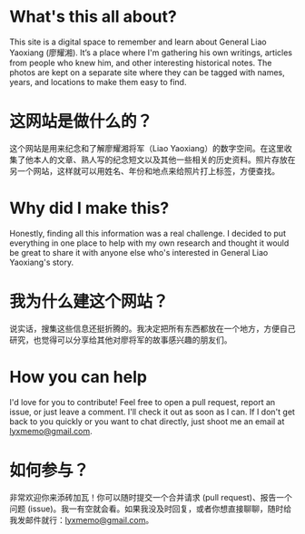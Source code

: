 # What's this all about?
This site is a digital space to remember and learn about General Liao Yaoxiang (廖耀湘). It’s a place where I'm gathering his own writings, articles from people who knew him, and other interesting historical notes. The photos are kept on a separate site where they can be tagged with names, years, and locations to make them easy to find.

# 这网站是做什么的？
这个网站是用来纪念和了解廖耀湘将军（Liao Yaoxiang）的数字空间。在这里收集了他本人的文章、熟人写的纪念短文以及其他一些相关的历史资料。照片存放在另一个网站，这样就可以用姓名、年份和地点来给照片打上标签，方便查找。

# Why did I make this?
Honestly, finding all this information was a real challenge. I decided to put everything in one place to help with my own research and thought it would be great to share it with anyone else who's interested in General Liao Yaoxiang's story.

# 我为什么建这个网站？
说实话，搜集这些信息还挺折腾的。我决定把所有东西都放在一个地方，方便自己研究，也觉得可以分享给其他对廖将军的故事感兴趣的朋友们。

# How you can help
I'd love for you to contribute! Feel free to open a pull request, report an issue, or just leave a comment. I'll check it out as soon as I can. If I don't get back to you quickly or you want to chat directly, just shoot me an email at lyxmemo@gmail.com.

# 如何参与？
非常欢迎你来添砖加瓦！你可以随时提交一个合并请求 (pull request)、报告一个问题 (issue)。我一有空就会看。如果我没及时回复，或者你想直接聊聊，随时给我发邮件就行：lyxmemo@gmail.com。